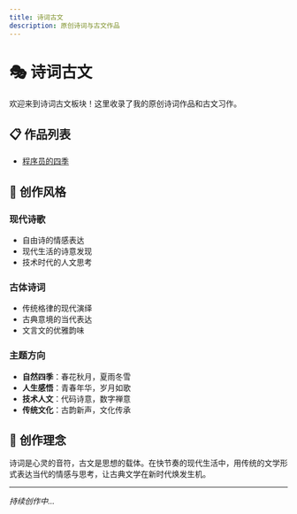 ```yaml
---
title: 诗词古文
description: 原创诗词与古文作品
---
```


# 🎭 诗词古文

欢迎来到诗词古文板块！这里收录了我的原创诗词作品和古文习作。

## 📋 作品列表

- [程序员的四季](程序员的四季.md)

## 🌸 创作风格

### 现代诗歌
- 自由诗的情感表达
- 现代生活的诗意发现
- 技术时代的人文思考

### 古体诗词
- 传统格律的现代演绎
- 古典意境的当代表达
- 文言文的优雅韵味

### 主题方向
- **自然四季**：春花秋月，夏雨冬雪
- **人生感悟**：青春年华，岁月如歌
- **技术人文**：代码诗意，数字禅意
- **传统文化**：古韵新声，文化传承

## 🎯 创作理念

诗词是心灵的音符，古文是思想的载体。在快节奏的现代生活中，用传统的文学形式表达当代的情感与思考，让古典文学在新时代焕发生机。

---

*持续创作中...*